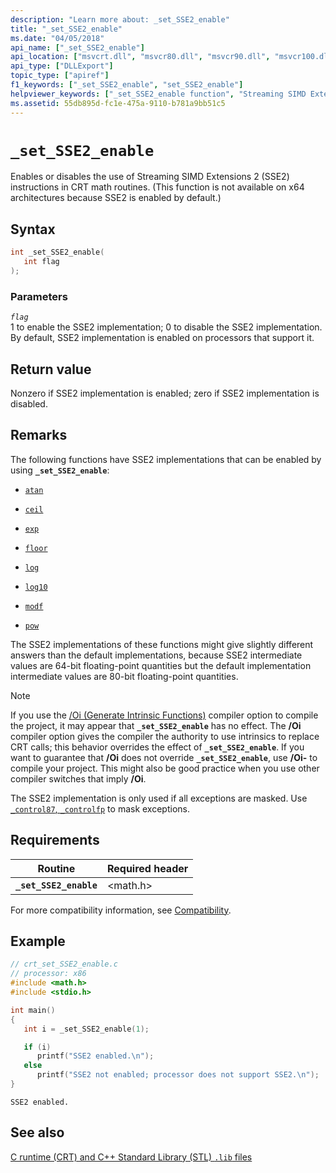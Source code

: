 ```yaml
---
description: "Learn more about: _set_SSE2_enable"
title: "_set_SSE2_enable"
ms.date: "04/05/2018"
api_name: ["_set_SSE2_enable"]
api_location: ["msvcrt.dll", "msvcr80.dll", "msvcr90.dll", "msvcr100.dll", "msvcr100_clr0400.dll", "msvcr110.dll", "msvcr110_clr0400.dll", "msvcr120.dll", "msvcr120_clr0400.dll", "ucrtbase.dll", "api-ms-win-crt-math-l1-1-0.dll"]
api_type: ["DLLExport"]
topic_type: ["apiref"]
f1_keywords: ["_set_SSE2_enable", "set_SSE2_enable"]
helpviewer_keywords: ["_set_SSE2_enable function", "Streaming SIMD Extensions 2 instructions", "set_SSE2_enable function"]
ms.assetid: 55db895d-fc1e-475a-9110-b781a9bb51c5
---
```

# `_set_SSE2_enable`

Enables or disables the use of Streaming SIMD Extensions 2 (SSE2) instructions in CRT math routines. (This function is not available on x64 architectures because SSE2 is enabled by default.)

## Syntax

```C
int _set_SSE2_enable(
   int flag
);
```

### Parameters

*`flag`*\
1 to enable the SSE2 implementation; 0 to disable the SSE2 implementation. By default, SSE2 implementation is enabled on processors that support it.

## Return value

Nonzero if SSE2 implementation is enabled; zero if SSE2 implementation is disabled.

## Remarks

The following functions have SSE2 implementations that can be enabled by using **`_set_SSE2_enable`**:

- [`atan`](atan-atanf-atanl-atan2-atan2f-atan2l.md)

- [`ceil`](ceil-ceilf-ceill.md)

- [`exp`](exp-expf.md)

- [`floor`](floor-floorf-floorl.md)

- [`log`](log-logf-log10-log10f.md)

- [`log10`](log-logf-log10-log10f.md)

- [`modf`](modf-modff-modfl.md)

- [`pow`](pow-powf-powl.md)

The SSE2 implementations of these functions might give slightly different answers than the default implementations, because SSE2 intermediate values are 64-bit floating-point quantities but the default implementation intermediate values are 80-bit floating-point quantities.

> [!NOTE]
> If you use the [/Oi (Generate Intrinsic Functions)](../../build/reference/oi-generate-intrinsic-functions.md) compiler option to compile the project, it may appear that **`_set_SSE2_enable`** has no effect. The **/Oi** compiler option gives the compiler the authority to use intrinsics to replace CRT calls; this behavior overrides the effect of **`_set_SSE2_enable`**. If you want to guarantee that **/Oi** does not override **`_set_SSE2_enable`**, use **/Oi-** to compile your project. This might also be good practice when you use other compiler switches that imply **/Oi**.

The SSE2 implementation is only used if all exceptions are masked. Use [`_control87`, `_controlfp`](control87-controlfp-control87-2.md) to mask exceptions.

## Requirements

|Routine|Required header|
|-------------|---------------------|
|**`_set_SSE2_enable`**|\<math.h>|

For more compatibility information, see [Compatibility](../compatibility.md).

## Example

```C
// crt_set_SSE2_enable.c
// processor: x86
#include <math.h>
#include <stdio.h>

int main()
{
   int i = _set_SSE2_enable(1);

   if (i)
      printf("SSE2 enabled.\n");
   else
      printf("SSE2 not enabled; processor does not support SSE2.\n");
}
```

```Output
SSE2 enabled.
```

## See also

[C runtime (CRT) and C++ Standard Library (STL) `.lib` files](../crt-library-features.md)
